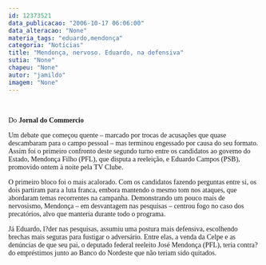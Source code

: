 ```yaml
---
id: 12373521
data_publicacao: "2006-10-17 06:06:00"
data_alteracao: "None"
materia_tags: "eduardo,mendonça"
categoria: "Notícias"
title: "Mendonça, nervoso. Eduardo, na defensiva"
sutia: "None"
chapeu: "None"
autor: "jamildo"
imagem: "None"
---
```

<p>&nbsp;<br /></p>
<p><span style="font-family: Verdana;">Do <strong>Jornal do Commercio</strong></span></p>
<p><span style="font-family: Verdana;">Um debate que come&ccedil;ou quente &ndash; marcado por trocas de acusa&ccedil;&otilde;es que quase descambaram para o campo pessoal &ndash; mas terminou engessado por causa do seu formato. Assim foi o primeiro confronto deste segundo turno entre os candidatos ao governo do Estado, Mendon&ccedil;a Filho (PFL), que disputa a reelei&ccedil;&atilde;o, e Eduardo Campos (PSB), promovido ontem &agrave; noite pela TV Clube. </span></p>
<p><span style="font-family: Verdana;">O primeiro bloco foi o mais acalorado. Com os candidatos fazendo perguntas entre si, os dois partiram para a luta franca, embora mantendo o mesmo tom nos ataques, que abordaram temas recorrentes na campanha. Demonstrando um pouco mais de nervosismo, Mendon&ccedil;a &ndash; em desvantagem nas pesquisas &ndash; centrou fogo no caso dos precat&oacute;rios, alvo que manteria durante todo o programa. </span></p>
<p><span style="font-family: Verdana;">J&aacute; Eduardo, l?der nas pesquisas, assumiu uma postura mais defensiva, escolhendo brechas mais seguras para fustigar o advers&aacute;rio. Entre elas, a venda da Celpe e as den&uacute;ncias de que seu pai, o deputado federal reeleito Jos&eacute; Mendon&ccedil;a (PFL), teria contra?do empr&eacute;stimos junto ao Banco do Nordeste que n&atilde;o teriam sido quitados.</span></p>
<p><br /></p>
